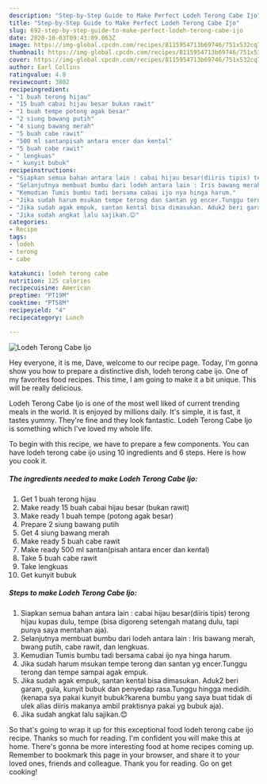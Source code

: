 ```yaml
---
description: "Step-by-Step Guide to Make Perfect Lodeh Terong Cabe Ijo"
title: "Step-by-Step Guide to Make Perfect Lodeh Terong Cabe Ijo"
slug: 692-step-by-step-guide-to-make-perfect-lodeh-terong-cabe-ijo
date: 2020-10-03T09:43:09.063Z
image: https://img-global.cpcdn.com/recipes/8115954713b69746/751x532cq70/lodeh-terong-cabe-ijo-foto-resep-utama.jpg
thumbnail: https://img-global.cpcdn.com/recipes/8115954713b69746/751x532cq70/lodeh-terong-cabe-ijo-foto-resep-utama.jpg
cover: https://img-global.cpcdn.com/recipes/8115954713b69746/751x532cq70/lodeh-terong-cabe-ijo-foto-resep-utama.jpg
author: Earl Collins
ratingvalue: 4.8
reviewcount: 3802
recipeingredient:
- "1 buah terong hijau"
- "15 buah cabai hijau besar bukan rawit"
- "1 buah tempe potong agak besar"
- "2 siung bawang putih"
- "4 siung bawang merah"
- "5 buah cabe rawit"
- "500 ml santanpisah antara encer dan kental"
- "5 buah cabe rawit"
- " lengkuas"
- " kunyit bubuk"
recipeinstructions:
- "Siapkan semua bahan antara lain : cabai hijau besar(diiris tipis) terong hijau kupas dulu, tempe (bisa digoreng setengah matang dulu, tapi punya saya mentahan aja)."
- "Selanjutnya membuat bumbu dari lodeh antara lain : Iris bawang merah, bwang putih, cabe rawit, dan lengkuas."
- "Kemudian Tumis bumbu tadi bersama cabai ijo nya hinga harum."
- "Jika sudah harum msukan tempe terong dan santan yg encer.Tunggu terong dan tempe sampai agak empuk."
- "Jika sudah agak empuk, santan kental bisa dimasukan. Aduk2 beri garam, gula, kunyit bubuk dan penyedap rasa.Tunggu hingga medidih.(kenapa sya pakai kunyit bubuk?karena bumbu yang saya buat tidak di ulek alias diiris makanya ambil praktisnya pakai yg bubuk aja)."
- "Jika sudah angkat lalu sajikan.😊"
categories:
- Recipe
tags:
- lodeh
- terong
- cabe

katakunci: lodeh terong cabe 
nutrition: 125 calories
recipecuisine: American
preptime: "PT19M"
cooktime: "PT58M"
recipeyield: "4"
recipecategory: Lunch

---
```



![Lodeh Terong Cabe Ijo](https://img-global.cpcdn.com/recipes/8115954713b69746/751x532cq70/lodeh-terong-cabe-ijo-foto-resep-utama.jpg)

Hey everyone, it is me, Dave, welcome to our recipe page. Today, I'm gonna show you how to prepare a distinctive dish, lodeh terong cabe ijo. One of my favorites food recipes. This time, I am going to make it a bit unique. This will be really delicious.

Lodeh Terong Cabe Ijo is one of the most well liked of current trending meals in the world. It is enjoyed by millions daily. It's simple, it is fast, it tastes yummy. They're fine and they look fantastic. Lodeh Terong Cabe Ijo is something which I've loved my whole life.




To begin with this recipe, we have to prepare a few components. You can have lodeh terong cabe ijo using 10 ingredients and 6 steps. Here is how you cook it.

<!--inarticleads1-->

##### The ingredients needed to make Lodeh Terong Cabe Ijo:

1. Get 1 buah terong hijau
1. Make ready 15 buah cabai hijau besar (bukan rawit)
1. Make ready 1 buah tempe (potong agak besar)
1. Prepare 2 siung bawang putih
1. Get 4 siung bawang merah
1. Make ready 5 buah cabe rawit
1. Make ready 500 ml santan(pisah antara encer dan kental)
1. Take 5 buah cabe rawit
1. Take  lengkuas
1. Get  kunyit bubuk




<!--inarticleads2-->

##### Steps to make Lodeh Terong Cabe Ijo:

1. Siapkan semua bahan antara lain : cabai hijau besar(diiris tipis) terong hijau kupas dulu, tempe (bisa digoreng setengah matang dulu, tapi punya saya mentahan aja).
1. Selanjutnya membuat bumbu dari lodeh antara lain : Iris bawang merah, bwang putih, cabe rawit, dan lengkuas.
1. Kemudian Tumis bumbu tadi bersama cabai ijo nya hinga harum.
1. Jika sudah harum msukan tempe terong dan santan yg encer.Tunggu terong dan tempe sampai agak empuk.
1. Jika sudah agak empuk, santan kental bisa dimasukan. Aduk2 beri garam, gula, kunyit bubuk dan penyedap rasa.Tunggu hingga medidih.(kenapa sya pakai kunyit bubuk?karena bumbu yang saya buat tidak di ulek alias diiris makanya ambil praktisnya pakai yg bubuk aja).
1. Jika sudah angkat lalu sajikan.😊




So that's going to wrap it up for this exceptional food lodeh terong cabe ijo recipe. Thanks so much for reading. I'm confident you will make this at home. There's gonna be more interesting food at home recipes coming up. Remember to bookmark this page in your browser, and share it to your loved ones, friends and colleague. Thank you for reading. Go on get cooking!
